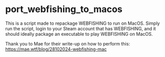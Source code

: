 # port_webfishing_to_macos
This is a script made to repackage WEBFISHING to run on MacOS. Simply run the script, login to your Steam account that has WEBFISHING, and it should ideally package an executable to play WEBFISHING on MacOS.

Thank you to Mae for their write-up on how to perform this: https://mae.wtf/blog/28102024-webfishing-mac
